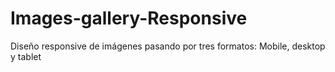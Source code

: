 # Images-gallery-Responsive
Diseño responsive de imágenes pasando por tres formatos: Mobile, desktop y tablet
